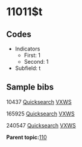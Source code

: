 # 11011$t

## Codes

-   Indicators
    -   First: 1
    -   Second: 1
-   Subfield: t

## Sample bibs

10437 [Quicksearch](https://search.library.yale.edu/catalog/10437) [VXWS](http://prodorbis.library.yale.edu:7014/vxws/GetHoldingsService?bibId=10437)

165925 [Quicksearch](https://search.library.yale.edu/catalog/165925) [VXWS](http://prodorbis.library.yale.edu:7014/vxws/GetHoldingsService?bibId=165925)

240547 [Quicksearch](https://search.library.yale.edu/catalog/240547) [VXWS](http://prodorbis.library.yale.edu:7014/vxws/GetHoldingsService?bibId=240547)

**Parent topic:**[110](../../tags/110/110.md)

